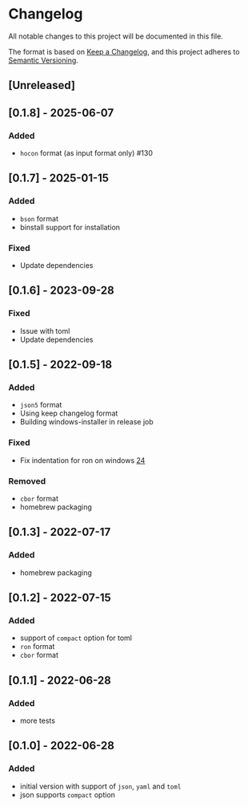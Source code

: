 # Changelog
All notable changes to this project will be documented in this file.

The format is based on [Keep a Changelog](https://keepachangelog.com/en/1.0.0/),
and this project adheres to [Semantic Versioning](https://semver.org/spec/v2.0.0.html).

## [Unreleased]

## [0.1.8] - 2025-06-07
### Added
- `hocon` format (as input format only) #130

## [0.1.7] - 2025-01-15
### Added
- `bson` format
- binstall support for installation
### Fixed
- Update dependencies

## [0.1.6] - 2023-09-28
### Fixed
- Issue with toml
- Update dependencies

## [0.1.5] - 2022-09-18
### Added
- `json5` format
- Using keep changelog format
- Building windows-installer in release job
### Fixed
- Fix indentation for ron on windows [24](https://github.com/oriontvv/convfmt/pull/24)
### Removed
- `cbor` format
- homebrew packaging

## [0.1.3]  - 2022-07-17
### Added
- homebrew packaging

## [0.1.2] - 2022-07-15
### Added
- support of `compact` option for toml
- `ron` format
- `cbor` format

## [0.1.1] - 2022-06-28
### Added
- more tests

## [0.1.0] - 2022-06-28
### Added
- initial version with support of `json`, `yaml` and `toml`
- json supports `compact` option
